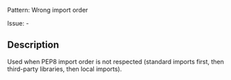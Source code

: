Pattern: Wrong import order

Issue: -

## Description

Used when PEP8 import order is not respected (standard imports first, then third-party libraries, then local imports).